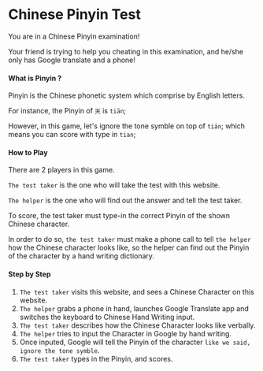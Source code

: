# Chinese Pinyin Test

You are in a Chinese Pinyin examination!

Your friend is trying to help you cheating in this examination, and he/she only has Google translate and a phone!

#### What is Pinyin ?

Pinyin is the Chinese phonetic system which comprise by English letters.

For instance, the Pinyin of `天` is `tiān`;

However, in this game, let's ignore the tone symble on top of `tiān`; which means you can score with type in `tian`;

#### How to Play

There are 2 players in this game.

`The test taker` is the one who will take the test with this website.

`The helper` is the one who will find out the answer and tell the test taker.

To score, the test taker must type-in the correct Pinyin of the shown Chinese character. 

In order to do so, `the test taker` must make a phone call to tell `the helper` how the Chinese character looks like, so the helper can find out the Pinyin of the character by a hand writing dictionary.

#### Step by Step

1. `The test taker` visits this website, and sees a Chinese Character on this website.
2. `The helper` grabs a phone in hand, launches Google Translate app and switches the keyboard to Chinese Hand Writing input.
3. `The test taker` describes how the Chinese Character looks like verbally.
4. `The helper` tries to input the Character in Google by hand writing.
5. Once inputed, Google will tell the Pinyin of the character `like we said, ignore the tone symble`.
6. `The test taker` types in the Pinyin, and scores.
